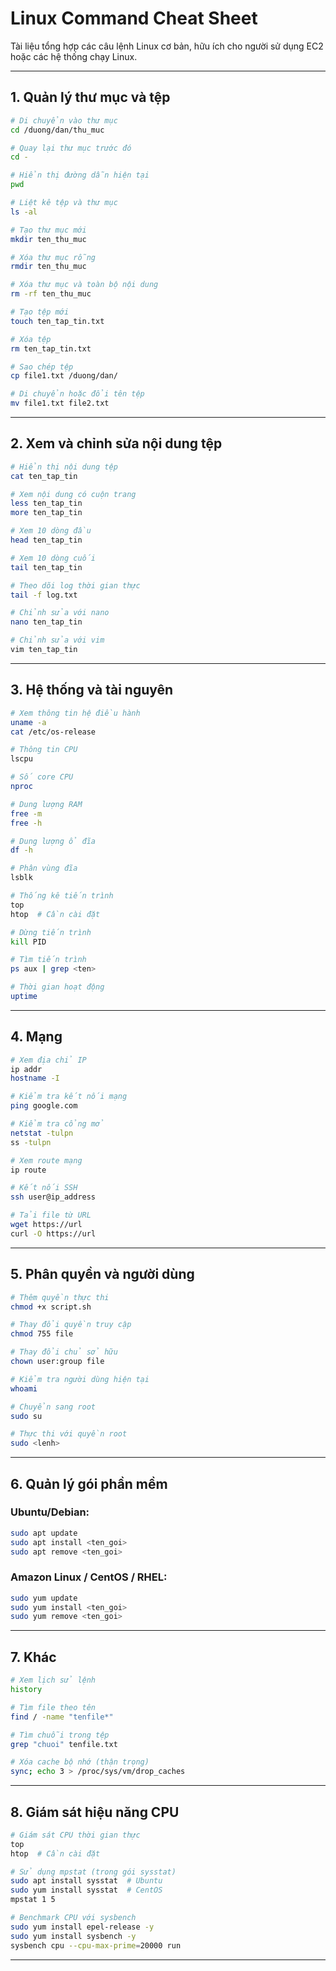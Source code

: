 
# Linux Command Cheat Sheet

Tài liệu tổng hợp các câu lệnh Linux cơ bản, hữu ích cho người sử dụng EC2 hoặc các hệ thống chạy Linux.

---

## 1. Quản lý thư mục và tệp

```bash
# Di chuyển vào thư mục
cd /duong/dan/thu_muc

# Quay lại thư mục trước đó
cd -

# Hiển thị đường dẫn hiện tại
pwd

# Liệt kê tệp và thư mục
ls -al

# Tạo thư mục mới
mkdir ten_thu_muc

# Xóa thư mục rỗng
rmdir ten_thu_muc

# Xóa thư mục và toàn bộ nội dung
rm -rf ten_thu_muc

# Tạo tệp mới
touch ten_tap_tin.txt

# Xóa tệp
rm ten_tap_tin.txt

# Sao chép tệp
cp file1.txt /duong/dan/

# Di chuyển hoặc đổi tên tệp
mv file1.txt file2.txt
```

---

## 2. Xem và chỉnh sửa nội dung tệp

```bash
# Hiển thị nội dung tệp
cat ten_tap_tin

# Xem nội dung có cuộn trang
less ten_tap_tin
more ten_tap_tin

# Xem 10 dòng đầu
head ten_tap_tin

# Xem 10 dòng cuối
tail ten_tap_tin

# Theo dõi log thời gian thực
tail -f log.txt

# Chỉnh sửa với nano
nano ten_tap_tin

# Chỉnh sửa với vim
vim ten_tap_tin
```

---

## 3. Hệ thống và tài nguyên

```bash
# Xem thông tin hệ điều hành
uname -a
cat /etc/os-release

# Thông tin CPU
lscpu

# Số core CPU
nproc

# Dung lượng RAM
free -m
free -h

# Dung lượng ổ đĩa
df -h

# Phân vùng đĩa
lsblk

# Thống kê tiến trình
top
htop  # Cần cài đặt

# Dừng tiến trình
kill PID

# Tìm tiến trình
ps aux | grep <ten>

# Thời gian hoạt động
uptime
```

---

## 4. Mạng

```bash
# Xem địa chỉ IP
ip addr
hostname -I

# Kiểm tra kết nối mạng
ping google.com

# Kiểm tra cổng mở
netstat -tulpn
ss -tulpn

# Xem route mạng
ip route

# Kết nối SSH
ssh user@ip_address

# Tải file từ URL
wget https://url
curl -O https://url
```

---

## 5. Phân quyền và người dùng

```bash
# Thêm quyền thực thi
chmod +x script.sh

# Thay đổi quyền truy cập
chmod 755 file

# Thay đổi chủ sở hữu
chown user:group file

# Kiểm tra người dùng hiện tại
whoami

# Chuyển sang root
sudo su

# Thực thi với quyền root
sudo <lenh>
```

---

## 6. Quản lý gói phần mềm

### Ubuntu/Debian:
```bash
sudo apt update
sudo apt install <ten_goi>
sudo apt remove <ten_goi>
```

### Amazon Linux / CentOS / RHEL:
```bash
sudo yum update
sudo yum install <ten_goi>
sudo yum remove <ten_goi>
```

---

## 7. Khác

```bash
# Xem lịch sử lệnh
history

# Tìm file theo tên
find / -name "tenfile*"

# Tìm chuỗi trong tệp
grep "chuoi" tenfile.txt

# Xóa cache bộ nhớ (thận trọng)
sync; echo 3 > /proc/sys/vm/drop_caches
```

---

## 8. Giám sát hiệu năng CPU

```bash
# Giám sát CPU thời gian thực
top
htop  # Cần cài đặt

# Sử dụng mpstat (trong gói sysstat)
sudo apt install sysstat  # Ubuntu
sudo yum install sysstat  # CentOS
mpstat 1 5

# Benchmark CPU với sysbench
sudo yum install epel-release -y
sudo yum install sysbench -y
sysbench cpu --cpu-max-prime=20000 run
```

---
